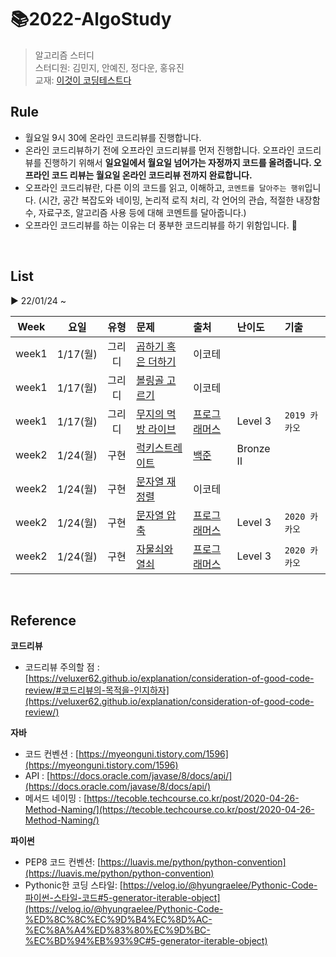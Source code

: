 # 📚2022-AlgoStudy
> 알고리즘 스터디   
> 스터디원: 김민지, 안예진, 정다운, 홍유진    
> 교재: [이것이 코딩테스트다](https://www.aladin.co.kr/shop/wproduct.aspx?ItemId=247882118)

## Rule
- 월요일 9시 30에 온라인 코드리뷰를 진행합니다.
- 온라인 코드리뷰하기 전에 오프라인 코드리뷰를 먼저 진행합니다. 오프라인 코드리뷰를 진행하기 위해서 **일요일에서 월요일 넘어가는 자정까지 코드를 올려줍니다. 오프라인 코드 리뷰는 월요일 온라인 코드리뷰 전까지 완료합니다.**
- 오프라인 코드리뷰란, 다른 이의 코드를 읽고, 이해하고, `코멘트를 달아주는 행위`입니다. (시간, 공간 복잡도와 네이밍, 논리적 로직 처리, 각 언어의 관습, 적절한 내장함수, 자료구조, 알고리즘 사용 등에 대해 코멘트를 달아줍니다.)
- 오프라인 코드리뷰를 하는 이유는 더 풍부한 코드리뷰를 하기 위함입니다. 🙂

<Br/>

## List
▶ 22/01/24 ~

| Week | 요일 | 유형 | 문제 | 출처 | 난이도 | 기출 |
|:---:|:---:|:---:|:---|:---|:---|:---|
|week1|1/17(월)|그리디|[곱하기 혹은 더하기](https://half-khaan-537.notion.site/af299cf425a341d6917304a28d3721de)|이코테|||
|week1|1/17(월)|그리디|[볼링골 고르기](https://half-khaan-537.notion.site/a4908f087e0145e3855f22d408f93a81)|이코테|||
|week1|1/17(월)|그리디|[무지의 먹방 라이브](https://half-khaan-537.notion.site/58c8c1cff8804a1ba0cb13d4b016f0aa)|[프로그래머스](https://programmers.co.kr/learn/courses/30/lessons/42891)|Level 3|`2019 카카오`|
|week2|1/24(월)|구현|[럭키스트레이트](https://half-khaan-537.notion.site/373b999544f343dd9b5d09a2b1d4df21)|[백준](https://www.acmicpc.net/problem/18406)|Bronze Ⅱ||
|week2|1/24(월)|구현|[문자열 재정렬](https://half-khaan-537.notion.site/33283d3903d74a14b67a9f2c8e1382e4)|이코테|||
|week2|1/24(월)|구현|[문자열 압축](https://half-khaan-537.notion.site/fae50136afbd46be969c77779cbd0349)|[프로그래머스](https://programmers.co.kr/learn/courses/30/lessons/60057)|Level 3|`2020 카카오`|
|week2|1/24(월)|구현|[자물쇠와 열쇠](https://half-khaan-537.notion.site/adb58c54968a4399bf083844e346502c)|[프로그래머스](https://programmers.co.kr/learn/courses/30/lessons/60059)|Level 3|`2020 카카오`|  

<Br/>

## Reference
**코드리뷰**

- 코드리뷰 주의할 점 : [https://veluxer62.github.io/explanation/consideration-of-good-code-review/#코드리뷰의-목적을-인지하자](https://veluxer62.github.io/explanation/consideration-of-good-code-review/)

**자바**

- 코드 컨벤션 : [https://myeonguni.tistory.com/1596](https://myeonguni.tistory.com/1596)
- API : [https://docs.oracle.com/javase/8/docs/api/](https://docs.oracle.com/javase/8/docs/api/)
- 메서드 네이밍 : [https://tecoble.techcourse.co.kr/post/2020-04-26-Method-Naming/](https://tecoble.techcourse.co.kr/post/2020-04-26-Method-Naming/)

**파이썬**

- PEP8 코드 컨벤션: [https://luavis.me/python/python-convention](https://luavis.me/python/python-convention)
- Pythonic한 코딩 스타일: [https://velog.io/@hyungraelee/Pythonic-Code-파이썬-스타일-코드#5-generator-iterable-object](https://velog.io/@hyungraelee/Pythonic-Code-%ED%8C%8C%EC%9D%B4%EC%8D%AC-%EC%8A%A4%ED%83%80%EC%9D%BC-%EC%BD%94%EB%93%9C#5-generator-iterable-object)
